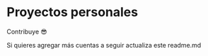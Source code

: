 # Proyectos personales

Contribuye 😎

Si quieres agregar más cuentas a seguir actualiza este readme.md